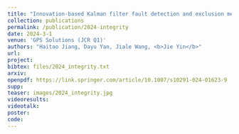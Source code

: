 ```yaml
---
title: "Innovation-based Kalman filter fault detection and exclusion method against all-source faults for tightly coupled GNSS/INS/Vision integration"
collection: publications
permalink: /publication/2024-integrity
date: 2024-3-1
venue: 'GPS Solutions (JCR Q1)'
authors: "Haitao Jiang, Dayu Yan, Jiale Wang, <b>Jie Yin</b>"
url: 
project: 
bibtex: files/2024_integrity.txt
arxiv: 
openpdf: https://link.springer.com/article/10.1007/s10291-024-01623-9
supp: 
teaser: images/2024_integrity.jpg
videoresults: 
videotalk: 
poster: 
code: 
---
```

